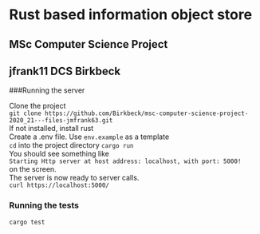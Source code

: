 # Rust based information object store
## MSc Computer Science Project
## jfrank11 DCS Birkbeck

###Running the server

Clone the project  
`git clone https://github.com/Birkbeck/msc-computer-science-project-2020_21---files-jmfrank63.git`  
If not installed, install rust  
Create a .env file. Use `env.example` as a template  
`cd` into the project directory
`cargo run`  
You should see something like  
`Starting Http server at host address: localhost, with port: 5000!`  
on the screen.  
The server is now ready to server calls.  
`curl https://localhost:5000/`
### Running the tests
`cargo test`




